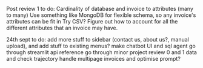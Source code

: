 Post review 1 to do:
Cardinality of database and invoice to attributes (many to many)
Use something like MongoDB for flexible schema, so any invoice's attributes can be fit in
Try CSV?
Figure out how to account for all the different attributes that an invoice may have.

24th sept to do:
add more stuff to sidebar (contact us, about us?, manual upload), and add stuff to existing menus?
make chatbot UI and sql agent
go through streamlit api reference
go through minor project review 0 and 1 data and check trajectory
handle multipage invoices and optimise prompt?
